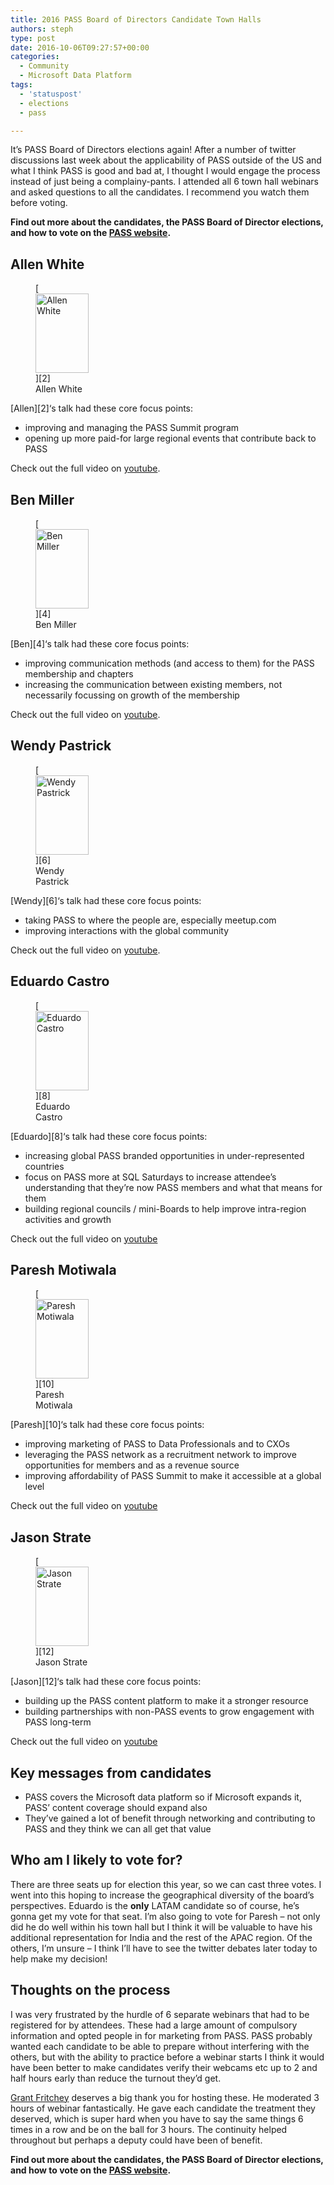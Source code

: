 ```yaml
---
title: 2016 PASS Board of Directors Candidate Town Halls
authors: steph
type: post
date: 2016-10-06T09:27:57+00:00
categories:
  - Community
  - Microsoft Data Platform
tags:
  - 'statuspost'
  - elections
  - pass

---
```

It&#8217;s PASS Board of Directors elections again! After a number of twitter discussions last week about the applicability of PASS outside of the US and what I think PASS is good and bad at, I thought I would engage the process instead of just being a complainy-pants. I attended all 6 town hall webinars and asked questions to all the candidates. I recommend you watch them before voting.

**Find out more about the candidates, the PASS Board of Director elections, and how to vote on the [PASS website][1].**

<!--more-->

## Allen White

<figure style="width: 85px" class="wp-caption alignleft">[<img src="http://www.sqlpass.org/portals/0/Images/Board%20Headshots/AllenWhite.jpg" width="85" height="127" alt="Allen White" class="size-medium" />][2]<figcaption class="wp-caption-text">Allen White</figcaption></figure>[Allen][2]&#8216;s talk had these core focus points:

  * improving and managing the PASS Summit program
  * opening up more paid-for large regional events that contribute back to PASS

Check out the full video on [youtube][3].

## Ben Miller

<figure style="width: 85px" class="wp-caption alignleft">[<img src="http://www.sqlpass.org/portals/0/BenMiller.jpg?ver=2016-09-26-200846-777" width="85" height="127" alt="Ben Miller" class="size-medium" />][4]<figcaption class="wp-caption-text">Ben Miller</figcaption></figure>[Ben][4]&#8216;s talk had these core focus points:

  * improving communication methods (and access to them) for the PASS membership and chapters
  * increasing the communication between existing members, not necessarily focussing on growth of the membership

Check out the full video on [youtube][5].

## Wendy Pastrick

<figure style="width: 85px" class="wp-caption alignleft">[<img src="http://www.sqlpass.org/portals/0/Images/Board%20Headshots/WendyPastrick.jpg" width="85" height="127" alt="Wendy Pastrick" class="size-medium" />][6]<figcaption class="wp-caption-text">Wendy Pastrick</figcaption></figure>[Wendy][6]&#8216;s talk had these core focus points:

  * taking PASS to where the people are, especially meetup.com
  * improving interactions with the global community

Check out the full video on [youtube][7].

## Eduardo Castro

<figure style="width: 85px" class="wp-caption alignleft">[<img src="http://www.sqlpass.org/portals/0/Images/Board%20Headshots/EduardoCastro.jpg" width="85" height="127" alt="Eduardo Castro" class="size-medium" />][8]<figcaption class="wp-caption-text">Eduardo Castro</figcaption></figure>[Eduardo][8]&#8216;s talk had these core focus points:

  * increasing global PASS branded opportunities in under-represented countries
  * focus on PASS more at SQL Saturdays to increase attendee&#8217;s understanding that they&#8217;re now PASS members and what that means for them
  * building regional councils / mini-Boards to help improve intra-region activities and growth

Check out the full video on [youtube][9]

## Paresh Motiwala

<figure style="width: 85px" class="wp-caption alignleft">[<img src="http://www.sqlpass.org/portals/0/PareshMotiwala.jpeg?ver=2016-09-26-200950-603" width="85" height="127" alt="Paresh Motiwala" class="size-medium" />][10]<figcaption class="wp-caption-text">Paresh Motiwala</figcaption></figure>[Paresh][10]&#8216;s talk had these core focus points:

  * improving marketing of PASS to Data Professionals and to CXOs
  * leveraging the PASS network as a recruitment network to improve opportunities for members and as a revenue source
  * improving affordability of PASS Summit to make it accessible at a global level

Check out the full video on [youtube][11]

## Jason Strate

<figure style="width: 85px" class="wp-caption alignleft">[<img src="http://www.sqlpass.org/portals/0/JasonStrate.jpg" width="85" height="127" alt="Jason Strate" class="size-medium" />][12]<figcaption class="wp-caption-text">Jason Strate</figcaption></figure>[Jason][12]&#8216;s talk had these core focus points:

  * building up the PASS content platform to make it a stronger resource
  * building partnerships with non-PASS events to grow engagement with PASS long-term

Check out the full video on [youtube][13]

## Key messages from candidates

  * PASS covers the Microsoft data platform so if Microsoft expands it, PASS&#8217; content coverage should expand also
  * They&#8217;ve gained a lot of benefit through networking and contributing to PASS and they think we can all get that value

## Who am I likely to vote for?

There are three seats up for election this year, so we can cast three votes. I went into this hoping to increase the geographical diversity of the board&#8217;s perspectives. Eduardo is the **only** LATAM candidate so of course, he&#8217;s gonna get my vote for that seat. I&#8217;m also going to vote for Paresh &#8211; not only did he do well within his town hall but I think it will be valuable to have his additional representation for India and the rest of the APAC region. Of the others, I&#8217;m unsure &#8211; I think I&#8217;ll have to see the twitter debates later today to help make my decision!

## Thoughts on the process

I was very frustrated by the hurdle of 6 separate webinars that had to be registered for by attendees. These had a large amount of compulsory information and opted people in for marketing from PASS. PASS probably wanted each candidate to be able to prepare without interfering with the others, but with the ability to practice before a webinar starts I think it would have been better to make candidates verify their webcams etc up to 2 and half hours early than reduce the turnout they&#8217;d get.

[Grant Fritchey][14] deserves a big thank you for hosting these. He moderated 3 hours of webinar fantastically. He gave each candidate the treatment they deserved, which is super hard when you have to say the same things 6 times in a row and be on the ball for 3 hours. The continuity helped throughout but perhaps a deputy could have been of benefit.

**Find out more about the candidates, the PASS Board of Director elections, and how to vote on the [PASS website][1].**

 [1]: http://www.sqlpass.org/Elections
 [2]: http://www.sqlpass.org/Elections/Candidates/Allenwhite.aspx
 [3]: https://www.youtube.com/watch?v=p3AOZSwyWj0
 [4]: http://www.sqlpass.org/Elections/Candidates/BenMiller.aspx
 [5]: https://www.youtube.com/watch?v=Oo40GJGSb48
 [6]: http://www.sqlpass.org/Elections/Candidates/WendyPastrickCandidate.aspx
 [7]: https://www.youtube.com/watch?v=OG-GN5LKgfY
 [8]: http://www.sqlpass.org/Elections/Candidates/EduardoCastro.aspx
 [9]: https://www.youtube.com/watch?v=MUYbvhxESPU
 [10]: http://www.sqlpass.org/Elections/Candidates/PareshMotiwala.aspx
 [11]: https://www.youtube.com/watch?v=7oJbWoPGW10
 [12]: http://www.sqlpass.org/Elections/Candidates/JasonStrate.aspx
 [13]: https://www.youtube.com/watch?v=8dFClpT89-w
 [14]: http://www.scarydba.com/